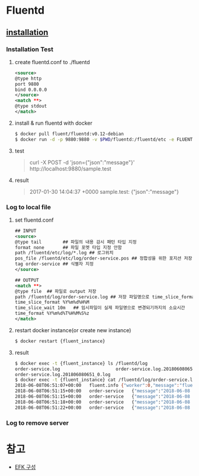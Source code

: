 # Fluentd

## [installation](https://docs.fluentd.org/v0.12/articles/install-by-docker)

### Installation Test
1. create fluentd.conf to ./fluentd
    ```xml
    <source>
    @type http
    port 9880
    bind 0.0.0.0
    </source>
    <match **>
    @type stdout
    </match>
    ```
1. install & run fluentd with docker
    ```bash
    $ docker pull fluent/fluentd:v0.12-debian
    $ docker run -d -p 9880:9880 -v $PWD/fluentd:/fluentd/etc -e FLUENTD_CONF=fluentd.conf fluent/fluentd
    ```
3. test
    > curl -X POST -d 'json={"json":"message"}' http://localhost:9880/sample.test
4. result
    > 2017-01-30 14:04:37 +0000 sample.test: {"json":"message"}

### Log to local file
1. set fluentd.conf
    ```xml
    ## INPUT
    <source>
    @type tail        ## 파일의 내용 감시 패턴 타입 지정
    format none       ## 파일 포멧 타입 지정 안함
    path /fluentd/etc/log/*.log ## 로그위치
    pos_file /fluentd/etc/log/order-service.pos ## 정합성을 위한 포지션 저장 파일
    tag order-service ## 식별자 지정
    </source>

    ## OUTPUT
    <match **>
    @type file  ## 파일로 output 저장
    path /fluentd/log/order-service.log ## 저장 파일명으로 time_slice_format과 결합하여 파일 생성 (ex /fluentd/log/order-service.log.201806081550)
    time_slice_format %Y%m%d%H%M
    time_slice_wait 10m   ## 임시파일이 실제 파일명으로 변경되기까지의 소요시간
    time_format %Y%m%d%T%H%M%S%z 
    </match>
    ```
2. restart docker instance(or create new instance)
    ```bash
    $ docker restart {fluent_instance}
    ```
3. result
    ```bash
    $ docker exec -t {fluent_instance} ls /fluentd/log
    order-service.log                     order-service.log.201806080653_0.log
    order-service.log.201806080651_0.log
    $ docker exec -t {fluent_instance} cat /fluentd/log/order-service.log.201806080651_0.log
    2018-06-08T06:51:07+00:00	fluent.info	{"worker":0,"message":"fluentd worker is now running worker=0"}
    2018-06-08T06:51:15+00:00	order-service	{"message":"2018-06-08 15:51:06.480 [http-nio-17003-exec-8] [fd660dd005aae5de, 3fbb812ba2b7ca34] INFO  o.c.c.web.rest.OrderController - hi"}
    2018-06-08T06:51:15+00:00	order-service	{"message":"2018-06-08 15:51:07.157 [http-nio-17003-exec-9] [3decc190566831ac, a1f9844c573cae20] INFO  o.c.c.web.rest.OrderController - hi"}
    2018-06-08T06:51:18+00:00	order-service	{"message":"2018-06-08 15:51:10.138 [AsyncResolver-bootstrap-executor-0] [, ] INFO  c.n.d.s.r.aws.ConfigClusterResolver - Resolving eureka endpoints via configuration"}
    2018-06-08T06:51:22+00:00	order-service	{"message":"2018-06-08 15:51:14.161 [http-nio-17003-exec-1] [707d59eb57ca72b3, 281ab827996639cf] INFO  o.c.c.web.rest.OrderController - hi"}
    ```

### Log to remove server

# 참고
- [EFK 구성](http://louky0714.tistory.com/entry/BigData-EFK%EC%84%A4%EC%B9%98%EC%9E%91%EC%84%B1%EC%A4%91-1)
